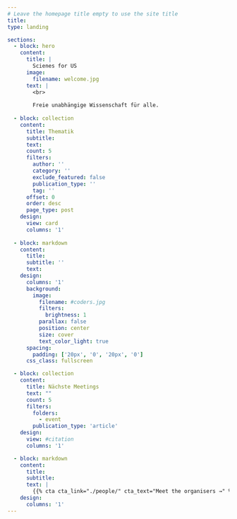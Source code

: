 ```yaml
---
# Leave the homepage title empty to use the site title
title:
type: landing

sections:
  - block: hero
    content:
      title: |
        Scienes for US
      image:
        filename: welcome.jpg
      text: |
        <br>
        
        Freie unabhängige Wissenschaft für alle. 
  
  - block: collection
    content:
      title: Thematik
      subtitle:
      text:
      count: 5
      filters:
        author: ''
        category: ''
        exclude_featured: false
        publication_type: ''
        tag: ''
      offset: 0
      order: desc
      page_type: post
    design:
      view: card
      columns: '1'
  
  - block: markdown
    content:
      title:
      subtitle: ''
      text:
    design:
      columns: '1'
      background:
        image: 
          filename: #coders.jpg
          filters:
            brightness: 1
          parallax: false
          position: center
          size: cover
          text_color_light: true
      spacing:
        padding: ['20px', '0', '20px', '0']
      css_class: fullscreen

  - block: collection
    content:
      title: Nächste Meetings
      text: ""
      count: 5
      filters:
        folders:
          - event
        publication_type: 'article'
    design:
      view: #citation
      columns: '1'

  - block: markdown
    content:
      title:
      subtitle:
      text: |
        {{% cta cta_link="./people/" cta_text="Meet the organisers →" %}}
    design:
      columns: '1'
---
```

